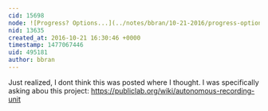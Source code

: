 ```yaml
---
cid: 15698
node: ![Progress? Options...](../notes/bbran/10-21-2016/progress-options)
nid: 13635
created_at: 2016-10-21 16:30:46 +0000
timestamp: 1477067446
uid: 495181
author: bbran
---
```


Just realized, I dont think this was posted where I thought. I was specifically asking abou this project: https://publiclab.org/wiki/autonomous-recording-unit